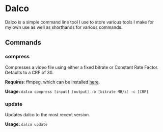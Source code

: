 # Dalco
Dalco is a simple command line tool I use to store various tools I make for my
own use as well as shorthands for various commands.

## Commands
### compress
Compresses a video file using either a fixed bitrate or Constant Rate Factor. Defaults to a CRF of 30.

**Requires**: ffmpeg, which can be installed [here](https://ffmpeg.org/download.html).

**Usage:** `dalco compress [input] [output] -b [bitrate MB/s] -c [CRF]`

### update
Updates dalco to the most recent version.

**Usage:** `dalco update`
